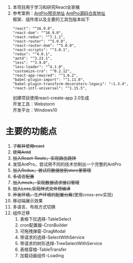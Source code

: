 1. 本项目用于学习和研究React全家桶
2. 参考案例：[AntPro预览地址](https://preview.pro.ant.design)    [AntPro源码仓库地址](https://github.com/ant-design/ant-design-pro)  
   框架、组件库以及主要的工具包版本如下
   ```
   "react": "^16.9.0",
   "react-dom": "^16.9.0",
   "react-redux": "^7.1.1",
   "react-router": "^5.0.0",
   "react-router-dom": "^5.0.0",
   "react-scripts": "^3.0.1",
   "redux": "^4.0.1",
   "antd": "^3.23.1",
   "less": "^3.9.0",
   "less-loader": "^4.1.0",
   "customize-cra": "^0.2.12",
   "react-app-rewired": "^1.6.2",
   "babel-plugin-import": "^1.11.0",
   "babel-plugin-transform-decorators-legacy": "~1.3.4",
   "react-intl-universal": "^1.15.5",
   ```
   创建项目使用react-create-app 2.0生成  
   开发工具：Webstorm  
   开发平台：Windows10
   
# 主要的功能点
1. ~~了解并使用react~~
2. ~~使用Antd~~
3. ~~加入React-Route，实现路由跳转~~
4. 发现AntPro，尝试用不同的技术仿制出一个完整的AntPro
5. ~~加入Redux，尝试将数据放到store里管理~~
6. ~~多语言配置~~
7. ~~加入mock，实现数据请求接口管理~~
8. ~~加入Less,实现样式文件预编译~~
9. ~~开发环境、生产环境的配置分离~~(使用cross-env实现)
10. 移动端展示效果
11. 多语言、布局方式切换
12. 组件迁移
    1. 表格下拉选择-TableSelect
    2. cron配置器-CronBuilder
    3. 可拖拽弹窗-DragModal
    4. 带请求的选择-SelectWithService
    5. 带请求的树形选择-TreeSelectWithService
    6. 表格穿梭-TableTransfer
    7. 加载动画组件-Loading
